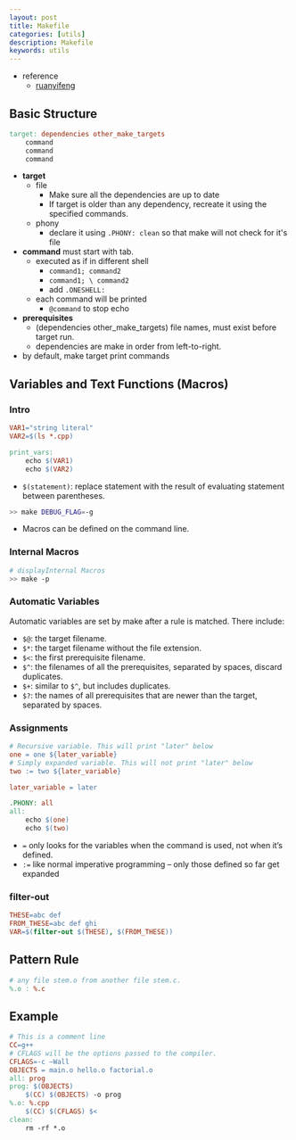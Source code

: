 ```yaml
---
layout: post
title: Makefile
categories: [utils]
description: Makefile
keywords: utils
---
```

- reference
  - [ruanyifeng](http://www.ruanyifeng.com/blog/2015/02/make.html)
## Basic Structure

```Makefile
target: dependencies other_make_targets
    command
    command
    command
```

- **target**
  - file
    - Make sure all the dependencies are up to date
    - If target is older than any dependency, recreate it using the specified commands.
  - phony
    - declare it using `.PHONY: clean` so that make will not check for it's file
- **command** must start with tab.
  - executed as if in different shell
    - `command1; command2`
    - ```command1; \ command2```
    - add `.ONESHELL:`
  - each command will be printed
    - `@command` to stop echo
- **prerequisites** 
  - (dependencies other_make_targets) file names, must exist before target run.
  - dependencies are make in order from left-to-right.
- by default, make target print commands

## Variables and Text Functions (Macros)

### Intro

```Makefile
VAR1="string literal"
VAR2=$(ls *.cpp)

print_vars:
    echo $(VAR1)
    echo $(VAR2)
```

- `$(statement)`: replace statement with the result of evaluating statement between parentheses.

```sh
>> make DEBUG_FLAG=-g
```

- Macros can be defined on the command line.

### Internal Macros

```sh
# displayInternal Macros
>> make -p
```

### Automatic Variables

Automatic variables are set by make after a rule is matched. There include:

- `$@`: the target filename.
- `$*`: the target filename without the file extension.
- `$<`: the first prerequisite filename.
- `$^`: the filenames of all the prerequisites, separated by spaces, discard duplicates.
- `$+`: similar to `$^`, but includes duplicates.
- `$?`: the names of all prerequisites that are newer than the target, separated by spaces.


### Assignments

```Makefile
# Recursive variable. This will print "later" below
one = one ${later_variable}
# Simply expanded variable. This will not print "later" below
two := two ${later_variable}

later_variable = later

.PHONY: all
all:
    echo $(one)
    echo $(two)
```

- `=` only looks for the variables when the command is used, not when it’s defined.
- `:=` like normal imperative programming – only those defined so far get expanded

### filter-out

```Makefile
THESE=abc def
FROM_THESE=abc def ghi
VAR=$(filter-out $(THESE), $(FROM_THESE))
```

## Pattern Rule

```Makefile
# any file stem.o from another file stem.c.
%.o : %.c
```

## Example

```Makefile
# This is a comment line
CC=g++
# CFLAGS will be the options passed to the compiler.
CFLAGS=-c –Wall
OBJECTS = main.o hello.o factorial.o
all: prog
prog: $(OBJECTS)
    $(CC) $(OBJECTS) -o prog
%.o: %.cpp
    $(CC) $(CFLAGS) $<
clean:
    rm -rf *.o
```